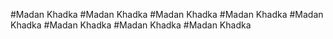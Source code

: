 #Madan  Khadka
#Madan  Khadka
#Madan  Khadka
#Madan  Khadka
#Madan  Khadka
#Madan  Khadka
#Madan  Khadka
#Madan  Khadka
